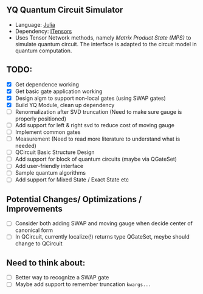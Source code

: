 ## YQ Quantum Circuit Simulator
* Language: [Julia](https://julialang.org)
* Dependency: [ITensors](https://itensor.org)
* Uses Tensor Network methods, namely _Matrix Product State (MPS)_ to simulate quantum circuit. The interface is adapted to the circuit model in quantum computation.

## TODO:
- [x] Get dependence working
- [x] Get basic gate application working
- [x] Design algm to support non-local gates (using SWAP gates)
- [x] Build YQ Module, clean up dependency
- [ ] Renormalization after SVD truncation (Need to make sure gauge is properly positioned)
- [ ] Add support for left & right svd to reduce cost of moving gauge
- [ ] Implement common gates
- [ ] Measurement (Need to read more literature to understand what is needed)
- [ ] QCircuit Basic Structure Design
- [ ] Add support for block of quantum circuits (maybe via QGateSet)
- [ ] Add user-friendly interface
- [ ] Sample quantum algorithms
- [ ] Add support for Mixed State / Exact State etc

## Potential Changes/ Optimizations / Improvements
- [ ] Consider both adding SWAP and moving gauge when decide center of canonical form
- [ ] In QCircuit, currently localize(!) returns type QGateSet, meybe should change to QCircuit

## Need to think about:
- [ ] Better way to recognize a SWAP gate
- [ ] Maybe add support to remember truncation `kwargs...`